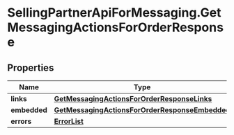 # SellingPartnerApiForMessaging.GetMessagingActionsForOrderResponse

## Properties
Name | Type | Description | Notes
------------ | ------------- | ------------- | -------------
**links** | [**GetMessagingActionsForOrderResponseLinks**](GetMessagingActionsForOrderResponseLinks.md) |  | [optional] 
**embedded** | [**GetMessagingActionsForOrderResponseEmbedded**](GetMessagingActionsForOrderResponseEmbedded.md) |  | [optional] 
**errors** | [**ErrorList**](ErrorList.md) |  | [optional] 


